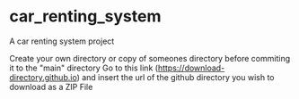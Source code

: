 # car_renting_system
A car renting system project

Create your own directory or copy of someones directory before commiting it to the "main" directory
Go to this link (https://download-directory.github.io) and insert the url of the github directory you wish to download as a ZIP File
